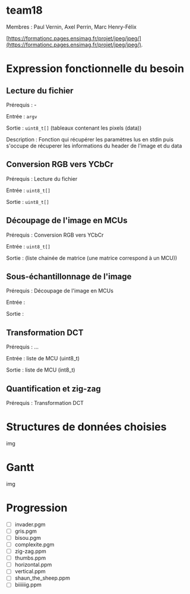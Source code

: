# team18

Membres : Paul Vernin, Axel Perrin, Marc Henry-Félix

[https://formationc.pages.ensimag.fr/projet/jpeg/jpeg/](https://formationc.pages.ensimag.fr/projet/jpeg/jpeg/).

# Expression fonctionnelle du besoin

## Lecture du fichier

Prérequis : - 

Entrée : `argv`

Sortie : `uint8_t[]` (tableaux contenant les pixels (data))

Description : Fonction qui récupérer les paramètres lus en stdin puis s'occupe de récuperer les informations du header de l'image et du data

## Conversion RGB vers YCbCr

Prérequis : Lecture du fichier

Entrée : `uint8_t[]`

Sortie : `uint8_t[]`

## Découpage de l'image en MCUs

Prérequis : Conversion RGB vers YCbCr

Entrée : `uint8_t[]`

Sortie : (liste chainée de matrice (une matrice correspond à un MCU))

## Sous-échantillonnage de l'image

Prérequis : Découpage de l'image en MCUs

Entrée :

Sortie :

## Transformation DCT

Prérequis : ...

Entrée : liste de MCU (uint8_t)

Sortie : liste de MCU (int8_t)

## Quantification et zig-zag

Prérequis : Transformation DCT

# Structures de données choisies

img

# Gantt

img

# Progression

- [ ] invader.pgm
- [ ] gris.pgm
- [ ] bisou.pgm
- [ ] complexite.pgm
- [ ] zig-zag.ppm
- [ ] thumbs.ppm
- [ ] horizontal.ppm
- [ ] vertical.ppm
- [ ] shaun_the_sheep.ppm
- [ ] biiiiiig.ppm
